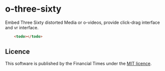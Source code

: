 # o-three-sixty

Embed Three Sixty distorted Media or o-videos, provide click-drag interface and vr interface.

``` html
	<todo></todo>
```

## Licence

This software is published by the Financial Times under the [MIT licence](http://opensource.org/licenses/MIT).
